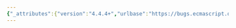 ```yaml
---
{"_attributes":{"version":"4.4.4+","urlbase":"https://bugs.ecmascript.org/","maintainer":"dherman@mozilla.com"},"bug":{"bug_id":3162,"creation_ts":"2014-08-30 06:25:00 -0700","short_desc":"6.1.5.1 Well-Known Symbols, Table 1: Capitalize \"string value\"","delta_ts":"2014-10-14 15:17:47 -0700","product":"Draft for 6th Edition","component":"editorial issue","version":"Rev 27: August 24, 2014 Draft","rep_platform":"All","op_sys":"All","bug_status":"RESOLVED","resolution":"FIXED","priority":"Normal","bug_severity":"normal","everconfirmed":true,"reporter":{"uid":"andrebargull","name":"André Bargull"},"assigned_to":{"uid":"allen","name":"Allen Wirfs-Brock"},"long_desc":[{"commentid":10023,"comment_count":0,"who":{"uid":"andrebargull","name":"André Bargull"},"bug_when":"2014-08-30 06:25:53 -0700","thetext":"6.1.5.1 Well-Known Symbols, Table 1, entry for @@toStringTag:\n\nCapitalize \"string value\" to \"String value\", cf. \"Boolean value\" in @@isRegExp and @@isConcatSpreadable."},{"commentid":10090,"comment_count":1,"who":{"uid":"allen","name":"Allen Wirfs-Brock"},"bug_when":"2014-08-30 09:52:55 -0700","thetext":"fixed in rev28 editor's draft"},{"commentid":10399,"comment_count":2,"who":{"uid":"allen","name":"Allen Wirfs-Brock"},"bug_when":"2014-10-14 15:17:47 -0700","thetext":"fixed in rev28"}]}}
---
```

